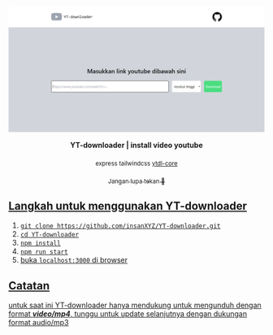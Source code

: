 ![image](./readme_asset/Capture.PNG)
<p align="center"><strong>YT-downloader | install video youtube</strong></p>
<p align="center"><sub>express tailwindcss <a href="https://github.com/fent/node-ytdl-core">ytdl-core</sub></p>
<p align="center"><sub>Jangan lupa tekan 🌟</sub></p>

## Langkah untuk menggunakan YT-downloader

1. ```git clone https://github.com/insanXYZ/YT-downloader.git```
2. ```cd YT-downloader```
3. ```npm install```
4. ```npm run start```
5. buka ```localhost:3000``` di browser

## Catatan

untuk saat ini YT-downloader hanya mendukung untuk mengunduh dengan format ***video/mp4***, tunggu untuk update selanjutnya dengan dukungan format audio/mp3